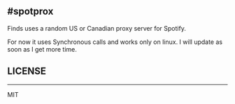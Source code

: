 #spotprox
---

Finds uses a random US or Canadian proxy server for Spotify.

For now it uses Synchronous calls and works only on linux.
I will update as soon as I get more time.


## LICENSE
---
MIT